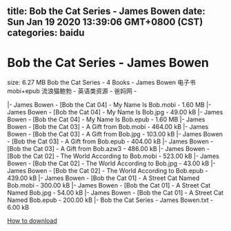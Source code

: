 
title: Bob the Cat Series - James Bowen
date: Sun Jan 19 2020 13:39:06 GMT+0800 (CST)    
categories: baidu
---

# Bob the Cat Series - James Bowen
size: 6.27 MB
 Bob the Cat Series - 4 Books - James Bowen 电子书mobi+epub 流浪猫鲍勃 - 英语类资源 - 爸妈网 -
 
|- James Bowen - [Bob the Cat 04] - My Name Is Bob.mobi - 1.60 MB
|- James Bowen - [Bob the Cat 04] - My Name Is Bob.jpg - 49.00 kB
|- James Bowen - [Bob the Cat 04] - My Name Is Bob.epub - 1.60 MB
|- James Bowen - [Bob the Cat 03] - A Gift from Bob.mobi - 464.00 kB
|- James Bowen - [Bob the Cat 03] - A Gift from Bob.jpg - 103.00 kB
|- James Bowen - [Bob the Cat 03] - A Gift from Bob.epub - 404.00 kB
|- James Bowen - [Bob the Cat 03] - A Gift from Bob.azw3 - 486.00 kB
|- James Bowen - [Bob the Cat 02] - The World According to Bob.mobi - 523.00 kB
|- James Bowen - [Bob the Cat 02] - The World According to Bob.jpg - 43.00 kB
|- James Bowen - [Bob the Cat 02] - The World According to Bob.epub - 439.00 kB
|- James Bowen - [Bob the Cat 01] - A Street Cat Named Bob.mobi - 300.00 kB
|- James Bowen - [Bob the Cat 01] - A Street Cat Named Bob.jpg - 54.00 kB
|- James Bowen - [Bob the Cat 01] - A Street Cat Named Bob.epub - 200.00 kB
|- Bob the Cat Series - James Bowen.txt - 6.00 kB

[How to download](https://bpcam.bemobtrk.com/go/2ceec3aa-1ca2-46d6-b9ff-aaa5c184517c?jno=794)
